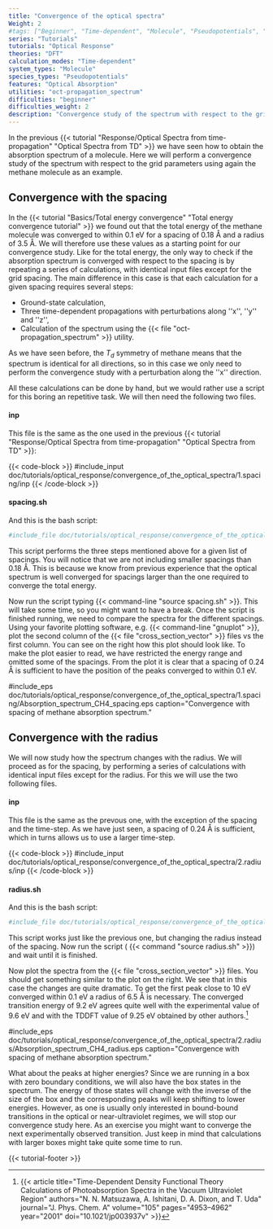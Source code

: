 ```yaml
---
title: "Convergence of the optical spectra"
Weight: 2
#tags: ["Beginner", "Time-dependent", "Molecule", "Pseudopotentials", "DFT", "Optical Absorption", "oct-propagation_spectrum"]
series: "Tutorials"
tutorials: "Optical Response"
theories: "DFT"
calculation_modes: "Time-dependent"
system_types: "Molecule"
species_types: "Pseudopotentials"
features: "Optical Absorption"
utilities: "oct-propagation_spectrum"
difficulties: "beginner"
difficulties_weight: 2
description: "Convergence study of the spectrum with respect to the grid parameters."
---
```



In the previous {{< tutorial "Response/Optical Spectra from time-propagation" "Optical Spectra from TD" >}} we have seen how to obtain the absorption spectrum of a molecule. Here we will perform a convergence study of the spectrum with respect to the grid parameters using again the methane molecule as an example.

## Convergence with the spacing

In the {{< tutorial "Basics/Total energy convergence" "Total energy convergence tutorial" >}} we found out that the total energy of the methane molecule was converged to within 0.1 eV for a spacing of 0.18 Å and a radius of 3.5 Å. We will therefore use these values as a starting point for our convergence study. Like for the total energy, the only way to check if the absorption spectrum is converged with respect to the spacing is by repeating a series of calculations, with identical input files except for the grid spacing. The main difference in this case is that each calculation for a given spacing requires several steps:

- Ground-state calculation,
- Three time-dependent propagations with perturbations along ''x'', ''y'' and ''z'', 
- Calculation of the spectrum using the {{< file "oct-propagation_spectrum" >}} utility.

As we have seen before, the $T_d$ symmetry of methane means that the spectrum is identical for all directions, so in this case we only need to perform the convergence study with a perturbation along the ''x'' direction.

All these calculations can be done by hand, but we would rather use a script for this boring an repetitive task. We will then need the following two files.

#### inp
This file is the same as the one used in the previous {{< tutorial "Response/Optical Spectra from time-propagation" "Optical Spectra from TD" >}}:

{{< code-block >}}
#include_input doc/tutorials/optical_response/convergence_of_the_optical_spectra/1.spacing/inp
{{< /code-block >}}


#### spacing.sh

And this is the bash script:

```bash
#include_file doc/tutorials/optical_response/convergence_of_the_optical_spectra/1.spacing/spacing.sh
```

This script performs the three steps mentioned above for a given list of spacings. You will notice that we are not including smaller spacings than 0.18 Å. This is because we know from previous experience that the optical spectrum is well converged for spacings larger than the one required to converge the total energy.

Now run the script typing {{< command-line "source spacing.sh" >}}. This will take some time, so you might want to have a break. Once the script is finished running, we need to compare the spectra for the different spacings. Using your favorite plotting software, e.g. {{< command-line "gnuplot" >}}, plot the second column of the {{< file "cross_section_vector" >}} files vs the first column. You can see on the right how this plot should look like. To make the plot easier to read, we have restricted the energy range and omitted some of the spacings. From the plot it is clear that a spacing of 0.24 Å is sufficient to have the position of the peaks converged to within 0.1 eV.

#include_eps doc/tutorials/optical_response/convergence_of_the_optical_spectra/1.spacing/Absorption_spectrum_CH4_spacing.eps caption="Convergence with spacing of methane absorption spectrum."



## Convergence with the radius

We will now study how the spectrum changes with the radius. We will proceed as for the spacing, by performing a series of calculations with identical input files except for the radius. For this we will use the two following files. 

#### inp
This file is the same as the prevous one, with the exception of the spacing and the time-step. As we have just seen, a spacing of 0.24 Å is sufficient, which in turns allows us to use a larger time-step.

{{< code-block >}}
#include_input doc/tutorials/optical_response/convergence_of_the_optical_spectra/2.radius/inp
{{< /code-block >}}


#### radius.sh

And this is the bash script:

```bash
#include_file doc/tutorials/optical_response/convergence_of_the_optical_spectra/2.radius/radius.sh
```

This script works just like the previous one, but changing the radius instead of the spacing. Now run the script ( {{< command "source radius.sh" >}}) and wait until it is finished.

Now plot the spectra from the {{< file "cross_section_vector" >}} files. You should get something similar to the plot on the right. We see that in this case the changes are quite dramatic. To get the first peak close to 10 eV converged within 0.1 eV a radius of 6.5 Å is necessary. The converged transition energy of 9.2 eV agrees quite well with the experimental value of 9.6 eV and with the TDDFT value of 9.25 eV obtained by other authors.[^footnote-1]

#include_eps doc/tutorials/optical_response/convergence_of_the_optical_spectra/2.radius/Absorption_spectrum_CH4_radius.eps caption="Convergence with spacing of methane absorption spectrum."


What about the peaks at higher energies? Since we are running in a box with zero boundary conditions, we will also have the box states in the spectrum. The energy of those states will change with the inverse of the size of the box and the corresponding peaks will keep shifting to lower energies. However, as one is usually only interested in bound-bound transitions in the optical or near-ultraviolet regimes, we will stop our convergence study here. As an exercise you might want to converge the next experimentally observed transition. Just keep in mind that calculations with larger boxes might take quite some time to run.

[^footnote-1]: {{< article title="Time-Dependent Density Functional Theory Calculations of Photoabsorption Spectra in the Vacuum Ultraviolet Region" authors="N. N. Matsuzawa, A. Ishitani, D. A. Dixon, and T. Uda" journal="J. Phys. Chem. A" volume="105" pages="4953–4962" year="2001" doi="10.1021/jp003937v" >}}


{{< tutorial-footer >}}
